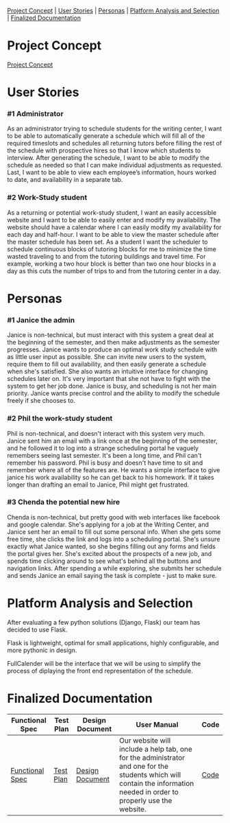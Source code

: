 [Project Concept](#project-concept) | [User Stories](#user-stories) | [Personas](#personas) | [Platform Analysis and Selection](#platform-analysis-and-selection) | [Finalized Documentation](#finalized-documentation)

# Project Concept

[Project Concept](\assets\ProjectConcept.pdf)

# User Stories

### #1 Administrator 

As an administrator trying to schedule students for the writing center, I want to be able to automatically generate a schedule which will fill all of the required timeslots and schedules all returning tutors before filling the rest of the schedule with prospective hires so that I know which students to interview. After generating the schedule, I want to be able to modify the schedule as needed so that I can make individual adjustments as requested. Last, I want to be able to view each employee’s information, hours worked to date, and availability in a separate tab. 

### #2 Work-Study student

As a returning or potential work-study student, I want an easily accessible website and I want to be able to easily enter and modify my availability. The website should have a calendar where I can easily modify my availability for each day and half-hour. I want to be able to view the master schedule after the master schedule has been set.  As a student I want the scheduler to schedule continuous blocks of tutoring blocks for me to minimize the time wasted traveling to and from the tutoring buildings and travel time. For example, working a two hour block is better than two one hour blocks in a day as this cuts the number of trips to and from the tutoring center in a day. 

# Personas

### #1 Janice the admin

Janice is non-technical, but must interact with this system a great deal at the beginning of the semester, and then make adjustments as the semester progresses.  Janice wants to produce an optimal work study schedule with as little user input as possible.  She can invite new users to the system, require them to fill out availability, and then easily generate a schedule when she's satisfied.  She also wants an intuitive interface for changing schedules later on.  It's very important that she not have to fight with the system to get her job done.  Janice is busy, and scheduling is not her main priority. Janice wants precise control and the ability to modify the schedule freely if she chooses to. 

### #2 Phil the work-study student

Phil is non-technical, and doesn't interact with this system very much.  Janice sent him an email with a link once at the beginning of the semester, and he followed it to log into a strange scheduling portal he vaguely remembers seeing last semester.  It's been a long time, and Phil can't remember his password.  Phil is busy and doesn't have time to sit and remember where all of the features are.  He wants a simple interface to give janice his work availability so he can get back to his homework.  If it takes longer than drafting an email to Janice, Phil might get frustrated.

### #3 Chenda the potential new hire

Chenda is non-technical, but pretty good with web interfaces like facebook and google calendar.  She's applying for a job at the Writing Center, and Janice sent her an email to fill out some personal info.  When she gets some free time, she clicks the link and logs into a scheduling portal.  She's unsure exactly what Janice wanted, so she begins filling out any forms and fields the portal gives her.  She's excited about the prospects of a new job, and spends time clicking around to see what's behind all the buttons and navigation links.  After spending a while exploring, she submits her schedule and sends Janice an email saying the task is complete - just to make sure.

# Platform Analysis and Selection

After evaluating a few python solutions (Django, Flask) our team has decided to use Flask.

Flask is lightweight, optimal for small applications, highly configurable, and more pythonic in design.  

FullCalender will be the interface that we will be using to simplify the process of diplaying the front end representation of the schedule.

# Finalized Documentation

Functional Spec | Test Plan | Design Document | User Manual | Code
---             | ---       | ---             | ---         | ---
[Functional Spec](\assets\FunctionalSpec523.pdf) | [Test Plan](\assets\TestPlan.pdf) | [Design Document](\assets\DesignDocument.pdf) | Our website will include a help tab, one for the administrator and one for the students which will contain the information needed in order to properly use the website.  | [Code](https://github.com/WritingCenterScheduler)


